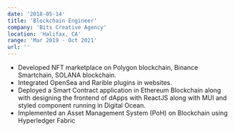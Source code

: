 ```yaml
---
date: '2018-05-14'
title: 'Blockchain Engineer'
company: 'Bits Creative Agency'
location: 'Halifax, CA'
range: 'Mar 2019 - Oct 2021'
url: ''
---
```


- Developed NFT marketplace on Polygon blockchain, Binance Smartchain, SOLANA blockchain.
- Integrated OpenSea and Rarible plugins in websites.
- Deployed a Smart Contract application in Ethereum Blockchain along with designing the frontend of dApps with ReactJS along with MUI and styled component running in Digital Ocean.
- Implemented an Asset Management System (PoH) on Blockchain using Hyperledger Fabric
